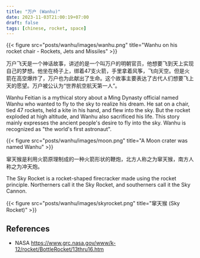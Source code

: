 ```yaml
---
title: "万户 (Wanhu)"
date: 2023-11-03T21:00:19+07:00
draft: false
tags: [chinese, rocket, space]
---
```


{{< figure src="posts/wanhu/images/wanhu.png" title="Wanhu on his rocket chair - Rockets, Jets and Missiles" >}}

万户飞天是一个神话故事，讲述的是一个叫万户的明朝官员，他想要飞到天上实现自己的梦想。他坐在椅子上，绑着47支火箭，手里拿着风筝，飞向天空。但是火箭在高空爆炸了，万户也为此献出了生命。这个故事主要表达了古代人们想要飞上天的愿望。万户被公认为“世界航空航天第一人”。

Wanhu Feitian is a mythical story about a Ming Dynasty official named Wanhu who wanted to fly to the sky to realize his dream. He sat on a chair, tied 47 rockets, held a kite in his hand, and flew into the sky. But the rocket exploded at high altitude, and Wanhu also sacrificed his life. This story mainly expresses the ancient people's desire to fly into the sky. Wanhu is recognized as "the world's first astronaut".

{{< figure src="posts/wanhu/images/moon.png" title="A Moon crater was named Wanhu" >}}

窜天猴是利用火箭原理制成的一种火箭形状的鞭炮，北方人称之为窜天猴，南方人称之为冲天炮。

The Sky Rocket is a rocket-shaped firecracker made using the rocket principle. Northerners call it the Sky Rocket, and southerners call it the Sky Cannon.

{{< figure src="posts/wanhu/images/skyrocket.png" title="窜天猴 (Sky Rocket)" >}}

## References
- NASA https://www.grc.nasa.gov/www/k-12/rocket/BottleRocket/13thru16.htm